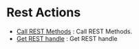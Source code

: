 # Rest Actions
* [Call REST Methods](https://github.com/unskript/Awesome-CloudOps-Automation/Rest/legos/rest_methods/README.md) : Call REST Methods.
* [Get REST handle](https://github.com/unskript/Awesome-CloudOps-Automation/Rest/legos/rest_get_handle/README.md) : Get REST handle
